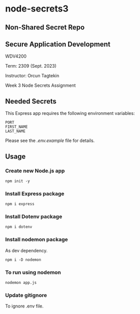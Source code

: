 # node-secrets3

## Non-Shared Secret Repo

## Secure Application Development

WDV4200

Term: 2309 (Sept. 2023)

Instructor: Orcun Tagtekin

Week 3 Node Secrets Assignment

## Needed Secrets

This Express app requires the following environment variables:

```
PORT
FIRST_NAME
LAST_NAME
```

Please see the _.env.example_ file for details.

## Usage

### Create new Node.js app

```
npm init -y
```

### Install Express package

```
npm i express
```

### Install Dotenv package

```
npm i dotenv
```

### Install nodemon package

As dev dependency.

```
npm i -D nodemon
```

### To run using nodemon

```
nodemon app.js
```

### Update gitignore

To ignore .env file.
